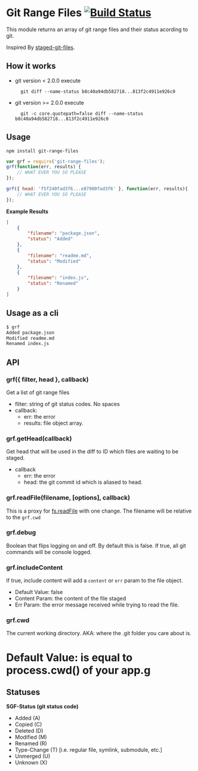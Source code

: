 # Git Range Files  [![Build Status](https://travis-ci.org/imcuttle/git-range-files.svg?branch=master)](https://travis-ci.org/imcuttle/git-range-files)

This module returns an array of git range files and their status acording to git.

Inspired By [staged-git-files](https://github.com/mcwhittemore/staged-git-files).

## How it works

* git version < 2.0.0 execute

		git diff --name-status b8c40a94db582718...813f2c4911e926c0

* git version >= 2.0.0 execute

		git -c core.quotepath=false diff --name-status b8c40a94db582718...813f2c4911e926c0

## Usage

`npm install git-range-files`

```js
var grf = require('git-range-files');
grf(function(err, results) {
	// WHAT EVER YOU SO PLEASE
});

grf({ head: 'f5f240fad3f6...e87900fad3f6' }, function(err, results){
	// WHAT EVER YOU SO PLEASE
});
```

**Example Results**

```json
[
	{
		"filename": "package.json",
		"status": "Added"
	},
	{
		"filename": "readme.md",
		"status": "Modified"
	},
	{
		"filename": "index.js",
		"status": "Renamed"
	}
]
```

## Usage as a cli

```sh
$ grf
Added package.json
Modified readme.md
Renamed index.js
```

## API

### grf({ filter, head }, callback)

Get a list of git range files

* filter: string of git status codes. No spaces
* callback:
	* err: the error
	* results: file object array.

### grf.getHead(callback)

Get head that will be used in the diff to ID which files are waiting to be staged.

* callback
	* err: the error
	* head: the git commit id which is aliased to head.

### grf.readFile(filename, [options], callback)

This is a proxy for [fs.readFile](http://nodejs.org/api/fs.html#fs_fs_readfile_filename_options_callback) with one change. The filename will be relative to the `grf.cwd`

### grf.debug

Boolean that flips logging on and off. By default this is false. If true, all git commands will be console logged.

### grf.includeContent

If true, include content will add a `content` or `err` param to the file object.

* Default Value: false
* Content Param: the content of the file staged
* Err Param: the error message received while trying to read the file.

### grf.cwd

The current working directory. AKA: where the .git folder you care about is.

# Default Value: is equal to process.cwd() of your app.g

## Statuses

**SGF-Status (git status code)**

* Added (A)
* Copied (C)
* Deleted (D)
* Modified (M)
* Renamed (R)
* Type-Change (T) [i.e. regular file, symlink, submodule, etc.]
* Unmerged (U)
* Unknown (X)
